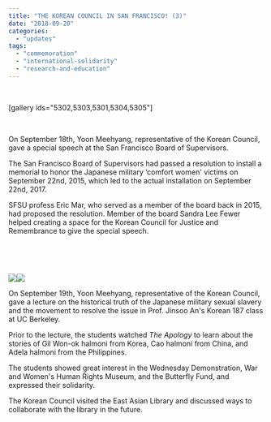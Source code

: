 ```yaml
---
title: "THE KOREAN COUNCIL IN SAN FRANCISCO! (3)"
date: "2018-09-20"
categories: 
  - "updates"
tags: 
  - "commemoration"
  - "international-solidarity"
  - "research-and-education"
---
```


 

\[gallery ids="5302,5303,5301,5304,5305"\]

 

On September 18th, Yoon Meehyang, representative of the Korean Council, gave a special speech at the San Francisco Board of Supervisors.

The San Francisco Board of Supervisors had passed a resolution to install a memorial to honor the Japanese military ‘comfort women' victims on September 22nd, 2015, which led to the actual installation on September 22nd, 2017.

SFSU profess Eric Mar, who served as a member of the board back in 2015, had proposed the resolution. Member of the board Sandra Lee Fewer helped creating a space for the Korean Council for Justice and Remembrance to give the special speech.

 

 

[![](https://womenandwar.net/kr/wp-content/uploads/2018/09/42133573_2174309435943805_2231789921830436864_o-300x225.jpg)](https://womenandwar.net/kr/wp-content/uploads/2018/09/42133573_2174309435943805_2231789921830436864_o.jpg)[![](https://womenandwar.net/kr/wp-content/uploads/2018/09/42168914_2174309442610471_7758889717650685952_o-300x225.jpg)](https://womenandwar.net/kr/wp-content/uploads/2018/09/42168914_2174309442610471_7758889717650685952_o.jpg)

On September 19th, Yoon Meehyang, representative of the Korean Council, gave a lecture on the historical truth of the Japanese military sexual slavery and the movement to resolve the issue in Prof. Jinsoo An's Korean 187 class at UC Berkeley.

Prior to the lecture, the students watched _The Apology_ to learn about the stories of Gil Won-ok halmoni from Korea, Cao halmoni from China, and Adela halmoni from the Philippines.

The students showed great interest in the Wednesday Demonstration, War and Women's Human Rights Museum, and the Butterfly Fund, and expressed their solidarity.

The Korean Council visited the East Asian Library and discussed ways to collaborate with the library in the future.
